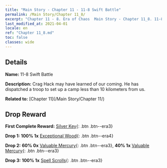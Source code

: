 ```yaml
---
title: "Main Story - Chapter 11 - 11-8 Swift Battle"
permalink: /Main Story/Chapter 11_8/
excerpt: "Chapter 11 - 8. Era of Chaos  Main Story - Chapter 11_8. 11-8 Swift Battle"
last_modified_at: 2021-04-01
locale: en
ref: "Chapter 11_8.md"
toc: false
classes: wide
---
```


## Details

 **Name:** 11-8 Swift Battle

 **Description:** Crag Hack may have learned of our coming. He has dispatched a troop to set up a camp less than 10 kilometers from us.

 **Related to:** [Chapter 11](/Main Story/Chapter 11/)

## Drop Reward

 **First Complete Reward:** [Silver Key](/Items/con_693/){: .btn .btn--era3}

 **Drop 1:** **100% 1x** [Exceptional Wood](/Items/mat_34/){: .btn .btn--era4}

 **Drop 2:** **60% 0x** [Valuable Mercury](/Items/mat_28/){: .btn .btn--era3}, **40% 1x** [Valuable Mercury](/Items/mat_28/){: .btn .btn--era3}

 **Drop 3:** **100% 1x** [Spell Scrolls](/Items/con_694/){: .btn .btn--era3}

